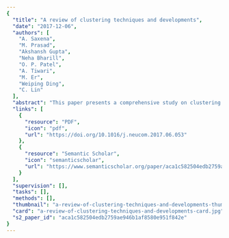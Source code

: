 ```yaml
---
{
  "title": "A review of clustering techniques and developments",
  "date": "2017-12-06",
  "authors": [
    "A. Saxena",
    "M. Prasad",
    "Akshansh Gupta",
    "Neha Bharill",
    "O. P. Patel",
    "A. Tiwari",
    "M. Er",
    "Weiping Ding",
    "C. Lin"
  ],
  "abstract": "This paper presents a comprehensive study on clustering: exiting methods and developments made at various times. Clustering is defined as an unsupervised learning where the objects are grouped on the basis of some similarity inherent among them. There are different methods for clustering the objects such as hierarchical, partitional, grid, density based and model based. The approaches used in these methods are discussed with their respective states of art and applicability. The measures of similarity as well as the evaluation criteria, which are the central components of clustering, are also presented in the paper. The applications of clustering in some fields like image segmentation, object and character recognition and data mining are highlighted.",
  "links": [
    {
      "resource": "PDF",
      "icon": "pdf",
      "url": "https://doi.org/10.1016/j.neucom.2017.06.053"
    },
    {
      "resource": "Semantic Scholar",
      "icon": "semanticscholar",
      "url": "https://www.semanticscholar.org/paper/aca1c582504edb2759ae946b1af8580e951f842e"
    }
  ],
  "supervision": [],
  "tasks": [],
  "methods": [],
  "thumbnail": "a-review-of-clustering-techniques-and-developments-thumb.jpg",
  "card": "a-review-of-clustering-techniques-and-developments-card.jpg",
  "s2_paper_id": "aca1c582504edb2759ae946b1af8580e951f842e"
}
---
```


